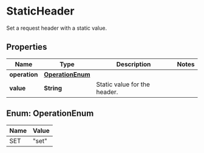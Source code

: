 

# StaticHeader

Set a request header with a static value.

## Properties

| Name | Type | Description | Notes |
|------------ | ------------- | ------------- | -------------|
|**operation** | [**OperationEnum**](#OperationEnum) |  |  |
|**value** | **String** | Static value for the header. |  |



## Enum: OperationEnum

| Name | Value |
|---- | -----|
| SET | &quot;set&quot; |



